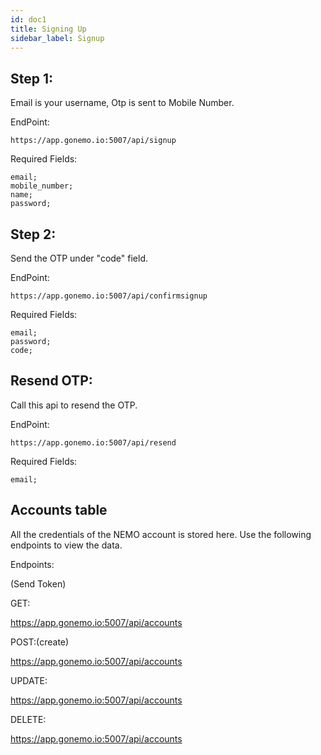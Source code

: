 ```yaml
---
id: doc1
title: Signing Up
sidebar_label: Signup
---
```

## Step 1:
Email is your username,
Otp is sent to Mobile Number.

EndPoint:
```
https://app.gonemo.io:5007/api/signup
```
Required Fields:
```
email; 
mobile_number;
name;
password;
```

## Step 2:
Send the OTP under "code" field.

EndPoint:
```
https://app.gonemo.io:5007/api/confirmsignup
```
Required Fields:
```
email; 
password;
code;
```

## Resend OTP:
Call this api to resend the OTP.

EndPoint:
```
https://app.gonemo.io:5007/api/resend
```
Required Fields:
```
email; 
```


## Accounts table
All the credentials of the NEMO account is stored here. Use the following endpoints to view the data.

Endpoints:

(Send Token)

GET:

https://app.gonemo.io:5007/api/accounts

POST:(create)

https://app.gonemo.io:5007/api/accounts

UPDATE:

https://app.gonemo.io:5007/api/accounts

DELETE:

https://app.gonemo.io:5007/api/accounts

